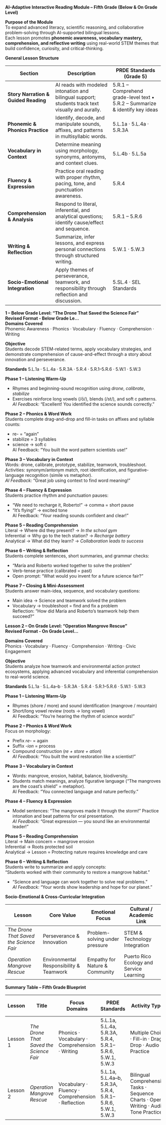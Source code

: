 **AI–Adaptive Interactive Reading Module – Fifth Grade (Below & On Grade Level)**

**Purpose of the Module**  
To expand advanced literacy, scientific reasoning, and collaborative problem-solving through AI-supported bilingual lessons.  
Each lesson promotes **phonemic awareness, vocabulary mastery, comprehension, and reflective writing** using real-world STEM themes that build confidence, curiosity, and critical-thinking.

**General Lesson Structure**

| Section | Description | PRDE Standards (Grade 5\) |
| ----- | ----- | ----- |
| **Story Narration & Guided Reading** | AI reads with modeled intonation and bilingual support; students track text visually and aurally. | 5.R.1 – Comprehend grade-level text • 5.R.2 – Summarize & identify key ideas |
| **Phonemic & Phonics Practice** | Identify, decode, and manipulate sounds, affixes, and patterns in multisyllabic words. | 5.L.1a · 5.L.4a · 5.R.3A |
| **Vocabulary in Context** | Determine meaning using morphology, synonyms, antonyms, and context clues. | 5.L.4b · 5.L.5a |
| **Fluency & Expression** | Practice oral reading with proper rhythm, pacing, tone, and punctuation awareness. | 5.R.4 |
| **Comprehension & Analysis** | Respond to literal, inferential, and analytical questions; identify cause/effect and sequence. | 5.R.1 – 5.R.6 |
| **Writing & Reflection** | Summarize, infer lessons, and express personal connections through structured writing. | 5.W.1 · 5.W.3 |
| **Socio-Emotional Integration** | Apply themes of perseverance, teamwork, and responsibility through reflection and discussion. | 5.SL.4 · SEL Standards |

**1 – Below Grade Level: “The Drone That Saved the Science Fair”**  
**Revised Format \- Below Grade Le…**  
**Domains Covered**  
Phonemic Awareness · Phonics · Vocabulary · Fluency · Comprehension · Writing

**Objective**  
Students decode STEM-related terms, apply vocabulary strategies, and demonstrate comprehension of cause-and-effect through a story about innovation and perseverance.

**Standards** 5.L.1a · 5.L.4a · 5.R.3A · 5.R.4 · 5.R.1–5.R.6 · 5.W.1 · 5.W.3

**Phase 1 – Listening Warm-Up**

* Rhymes and beginning-sound recognition using *drone*, *calibrate*, *stabilize*   
* Exercises reinforce long vowels (/ō/), blends (/st/), and soft c patterns.  
  *AI Feedback:* “Excellent\! You identified the science sounds correctly.”

**Phase 2 – Phonics & Word Work**  
Students complete drag-and-drop and fill-in tasks on affixes and syllable counts:

* re- \= “again”   
* stabilize \= 3 syllables   
* science → soft c   
  AI Feedback: “You built the word pattern scientists use\!”

**Phase 3 – Vocabulary in Context**  
Words: drone, calibrate, prototype, stabilize, teamwork, troubleshoot.  
Activities: synonym/antonym match, root identification, and figurative-language recognition (simile vs metaphor).  
*AI Feedback:* “Great job using context to find word meaning\!”

**Phase 4 – Fluency & Expression**  
Students practice rhythm and punctuation pauses:

* “We need to recharge it, Roberto\!” → comma \= short pause   
* “It’s flying\!” → excited tone   
  AI Feedback: “Your reading sounds confident and clear\!”

**Phase 5 – Reading Comprehension**  
Literal → Where did they present? → *In the school gym*   
Inferential → Why go to the tech station? → *Recharge battery*   
Analytical → What did they learn? → *Collaboration leads to success* 

**Phase 6 – Writing & Reflection**  
Students complete sentences, short summaries, and grammar checks:

* “María and Roberto worked together to solve the problem”  
* Verb-tense practice (calibrated \= past)  
* Open prompt: “What would you invent for a future science fair?”

**Phase 7 – Closing & Mini-Assessment**  
Students answer main-idea, sequence, and vocabulary questions:

* Main idea → Science and teamwork solved the problem   
* Vocabulary → troubleshoot \= find and fix a problem   
  Reflection: “How did María and Roberto’s teamwork help them succeed?”

**Lesson 2 – On Grade Level: “Operation Mangrove Rescue”**  
**Revised Format \- On Grade Level…**

**Domains Covered**  
Phonics · Vocabulary · Fluency · Comprehension · Writing · Civic Engagement

**Objective**  
Students analyze how teamwork and environmental action protect ecosystems, applying advanced vocabulary and inferential comprehension to real-world science.

**Standards** 5.L.1a · 5.L.4a–b · 5.R.3A · 5.R.4 · 5.R.1–5.R.6 · 5.W.1 · 5.W.3

**Phase 1 – Listening Warm-Up**

* Rhymes (shore / more) and sound identification (mangrove / mountain)  
* Short/long vowel review (roots → long vowel)  
  AI Feedback: “You’re hearing the rhythm of science words\!”

**Phase 2 – Phonics & Word Work**  
Focus on morphology:

* Prefix *re-* \= again   
* Suffix *\-ion* \= process   
* Compound construction (*re \+ store \+ ation*)  
  *AI Feedback:* “You built the word restoration like a scientist\!”

**Phase 3 – Vocabulary in Context**

* Words: mangrove, erosion, habitat, balance, biodiversity.   
* Students match meanings, analyze figurative language (“The mangroves are the coast’s shield” \= metaphor).  
  AI Feedback: “You connected language and nature perfectly.”

**Phase 4 – Fluency & Expression**

* Model sentences: “The mangroves made it through the storm\!” Practice intonation and beat patterns for oral presentation.  
  *AI Feedback:* “Great expression — you sound like an environmental leader\!”

**Phase 5 – Reading Comprehension**  
Literal → Main concern \= mangrove erosion   
Inferential → Roots protected soil   
Analytical → Lesson \= Protecting nature requires knowledge and care 

**Phase 6 – Writing & Reflection**  
Students write to summarize and apply concepts:   
    “Students worked with their community to restore a mangrove habitat.”

* “Science and language can work together to solve real problems.”  
  *AI Feedback:* “Your words show leadership and hope for our planet.”

**Socio-Emotional & Cross-Curricular Integration**

| Lesson | Core Value | Emotional Focus | Cultural / Academic Link |
| ----- | ----- | ----- | ----- |
| *The Drone That Saved the Science Fair* | Perseverance & Innovation | Problem-solving under pressure | STEM & Technology Integration |
| *Operation Mangrove Rescue* | Environmental Responsibility & Teamwork | Empathy for Nature & Community | Puerto Rico Ecology and Service Learning |

**Summary Table – Fifth Grade Blueprint**

| Lesson | Title | Focus Domains | PRDE Standards | Activity Types | Socio-Emotional Theme |
| ----- | ----- | ----- | ----- | ----- | ----- |
| Lesson 1 | *The Drone That Saved the Science Fair* | Phonics · Vocabulary · Comprehension · Writing | 5.L.1a, 5.L.4a, 5.R.3A, 5.R.4, 5.R.1–5.R.6, 5.W.1, 5.W.3 | Multiple Choice · Fill-in · Drag & Drop · Audio Practice | Perseverance and STEM Innovation |
| Lesson 2 | *Operation Mangrove Rescue* | Vocabulary · Fluency · Comprehension · Reflection | 5.L.1a, 5.L.4a–b, 5.R.3A, 5.R.4, 5.R.1–5.R.6, 5.W.1, 5.W.3 | Bilingual Comprehension Tasks · Sequence Charts · Open Writing · Audio Tone Practice | Environmental Responsibility & Community Action |

